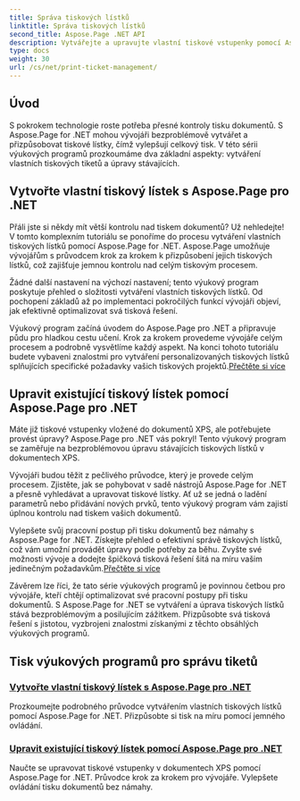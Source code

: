 ```yaml
---
title: Správa tiskových lístků
linktitle: Správa tiskových lístků
second_title: Aspose.Page .NET API
description: Vytvářejte a upravujte vlastní tiskové vstupenky pomocí Aspose.Page pro .NET. Přizpůsobte si tisk bez námahy pomocí jemného ovládání v dokumentech XPS.
type: docs
weight: 30
url: /cs/net/print-ticket-management/
---
```


## Úvod

S pokrokem technologie roste potřeba přesné kontroly tisku dokumentů. S Aspose.Page for .NET mohou vývojáři bezproblémově vytvářet a přizpůsobovat tiskové lístky, čímž vylepšují celkový tisk. V této sérii výukových programů prozkoumáme dva základní aspekty: vytváření vlastních tiskových tiketů a úpravy stávajících.

## Vytvořte vlastní tiskový lístek s Aspose.Page pro .NET

Přáli jste si někdy mít větší kontrolu nad tiskem dokumentů? Už nehledejte! V tomto komplexním tutoriálu se ponoříme do procesu vytváření vlastních tiskových lístků pomocí Aspose.Page for .NET. Aspose.Page umožňuje vývojářům s průvodcem krok za krokem k přizpůsobení jejich tiskových lístků, což zajišťuje jemnou kontrolu nad celým tiskovým procesem.

Žádné další nastavení na výchozí nastavení; tento výukový program poskytuje přehled o složitosti vytváření vlastních tiskových lístků. Od pochopení základů až po implementaci pokročilých funkcí vývojáři objeví, jak efektivně optimalizovat svá tisková řešení.

Výukový program začíná úvodem do Aspose.Page pro .NET a připravuje půdu pro hladkou cestu učení. Krok za krokem provedeme vývojáře celým procesem a podrobně vysvětlíme každý aspekt. Na konci tohoto tutoriálu budete vybaveni znalostmi pro vytváření personalizovaných tiskových lístků splňujících specifické požadavky vašich tiskových projektů.[Přečtěte si více](./create-custom-print-ticket/)

## Upravit existující tiskový lístek pomocí Aspose.Page pro .NET

Máte již tiskové vstupenky vložené do dokumentů XPS, ale potřebujete provést úpravy? Aspose.Page pro .NET vás pokryl! Tento výukový program se zaměřuje na bezproblémovou úpravu stávajících tiskových lístků v dokumentech XPS.

Vývojáři budou těžit z pečlivého průvodce, který je provede celým procesem. Zjistěte, jak se pohybovat v sadě nástrojů Aspose.Page for .NET a přesně vyhledávat a upravovat tiskové lístky. Ať už se jedná o ladění parametrů nebo přidávání nových prvků, tento výukový program vám zajistí úplnou kontrolu nad tiskem vašich dokumentů.

Vylepšete svůj pracovní postup při tisku dokumentů bez námahy s Aspose.Page for .NET. Získejte přehled o efektivní správě tiskových lístků, což vám umožní provádět úpravy podle potřeby za běhu. Zvyšte své možnosti vývoje a dodejte špičková tisková řešení šitá na míru vašim jedinečným požadavkům.[Přečtěte si více](./print-ticket-management/aspose.page/)

Závěrem lze říci, že tato série výukových programů je povinnou četbou pro vývojáře, kteří chtějí optimalizovat své pracovní postupy při tisku dokumentů. S Aspose.Page for .NET se vytváření a úprava tiskových lístků stává bezproblémovým a posilujícím zážitkem. Přizpůsobte svá tisková řešení s jistotou, vyzbrojeni znalostmi získanými z těchto obsáhlých výukových programů.
## Tisk výukových programů pro správu tiketů
### [Vytvořte vlastní tiskový lístek s Aspose.Page pro .NET](./create-custom-print-ticket/)
Prozkoumejte podrobného průvodce vytvářením vlastních tiskových lístků pomocí Aspose.Page for .NET. Přizpůsobte si tisk na míru pomocí jemného ovládání.
### [Upravit existující tiskový lístek pomocí Aspose.Page pro .NET](./print-ticket-management/aspose.page/)
Naučte se upravovat tiskové vstupenky v dokumentech XPS pomocí Aspose.Page for .NET. Průvodce krok za krokem pro vývojáře. Vylepšete ovládání tisku dokumentů bez námahy.